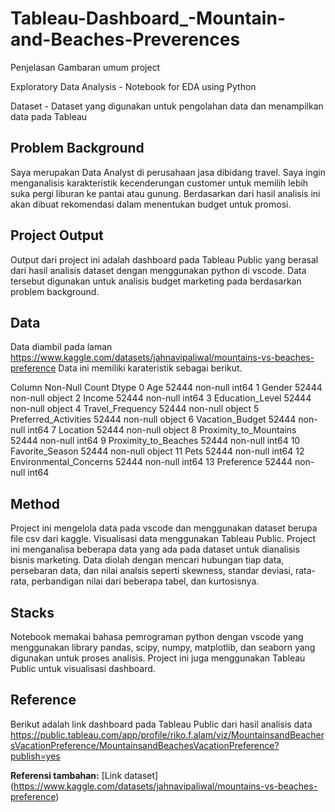 # Tableau-Dashboard_-Mountain-and-Beaches-Preverences

Penjelasan Gambaran umum project

Exploratory Data Analysis - Notebook for EDA using Python

Dataset - Dataset yang digunakan untuk pengolahan data dan menampilkan data pada Tableau

## Problem Background
Saya merupakan Data Analyst di perusahaan jasa dibidang travel. Saya ingin menganalisis karakteristik kecenderungan customer untuk memilih lebih suka pergi liburan ke pantai atau gunung. Berdasarkan dari hasil analisis ini akan dibuat rekomendasi dalam menentukan budget untuk promosi.

## Project Output
Output dari project ini adalah dashboard pada Tableau Public yang berasal dari hasil analisis dataset dengan menggunakan python di vscode. Data tersebut digunakan untuk analisis budget marketing pada berdasarkan problem background.


## Data
Data diambil pada laman https://www.kaggle.com/datasets/jahnavipaliwal/mountains-vs-beaches-preference Data ini memiliki karateristik sebagai berikut.

Column Non-Null Count Dtype
0 Age 52444 non-null int64
1 Gender 52444 non-null object
2 Income 52444 non-null int64
3 Education_Level 52444 non-null object
4 Travel_Frequency 52444 non-null object
5 Preferred_Activities 52444 non-null object
6 Vacation_Budget 52444 non-null int64
7 Location 52444 non-null object
8 Proximity_to_Mountains 52444 non-null int64
9 Proximity_to_Beaches 52444 non-null int64
10 Favorite_Season 52444 non-null object
11 Pets 52444 non-null int64
12 Environmental_Concerns 52444 non-null int64
13 Preference 52444 non-null int64


## Method
Project ini mengelola data pada vscode dan menggunakan dataset berupa file csv dari kaggle. Visualisasi data menggunakan Tableau Public. Project ini menganalisa beberapa data yang ada pada dataset untuk dianalisis bisnis marketing. Data diolah dengan mencari hubungan tiap data, persebaran data, dan nilai analsis seperti skewness, standar deviasi, rata-rata, perbandigan nilai dari beberapa tabel, dan kurtosisnya.

## Stacks
Notebook memakai bahasa pemrograman python dengan vscode yang menggunakan library pandas, scipy, numpy, matplotlib, dan seaborn yang digunakan untuk proses analisis. Project ini juga menggunakan Tableau Public untuk visualisasi dashboard.

## Reference
Berikut adalah link dashboard pada Tableau Public dari hasil analisis data 
https://public.tableau.com/app/profile/riko.f.alam/viz/MountainsandBeachersVacationPreference/MountainsandBeachesVacationPreference?publish=yes

**Referensi tambahan:**
[Link dataset] (https://www.kaggle.com/datasets/jahnavipaliwal/mountains-vs-beaches-preference)

